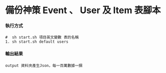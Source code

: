 # 備份神策 Event 、 User 及 Item 表腳本

#### 執行方式

```
#  sh start.sh 項目英文變數 表的名稱
1. sh start.sh default users
```

#### 輸出結果

```
output 資料夾產生Json，每一百萬數據一捆
```
